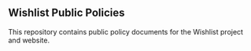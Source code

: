 ## Wishlist Public Policies

This repository contains public policy documents for the Wishlist project and website.
